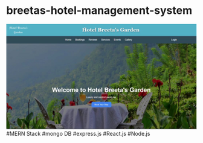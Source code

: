 # breetas-hotel-management-system
![image alt](https://github.com/U-Chathurika/breetas-hotel-management-system/blob/a75a5355899b5c013b8307d4ccd43e0c6bfd6fe1/Home.jpg)
#MERN Stack
#mongo DB
#express.js
#React.js
#Node.js
